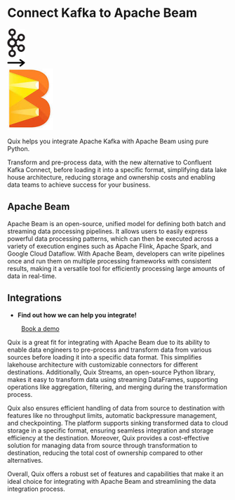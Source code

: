 # Connect Kafka to Apache Beam

<div class="connect-images cards blog-grid-card" markdown>
<div>
<img src="../images/kafka_logo.png" width="40px" />
</div>
<div>
<img src="../images/arrow.svg" width="40px" />
</div>
<div>
<img src="./images/apache-beam_1.jpg" />
</div>
</div>

Quix helps you integrate Apache Kafka with Apache Beam using pure Python.

Transform and pre-process data, with the new alternative to Confluent Kafka Connect, before loading it into a specific format, simplifying data lake house architecture, reducing storage and ownership costs and enabling data teams to achieve success for your business.

## Apache Beam

Apache Beam is an open-source, unified model for defining both batch and streaming data processing pipelines. It allows users to easily express powerful data processing patterns, which can then be executed across a variety of execution engines such as Apache Flink, Apache Spark, and Google Cloud Dataflow. With Apache Beam, developers can write pipelines once and run them on multiple processing frameworks with consistent results, making it a versatile tool for efficiently processing large amounts of data in real-time.

## Integrations

<div class="grid cards" markdown>

- __Find out how we can help you integrate!__

    <a class="md-button md-button--primary" href="https://share.hsforms.com/1iW0TmZzKQMChk0lxd_tGiw4yjw2?__hstc=175542013.2303933fbd746c0ac86d9ccbe9bc9100.1728383268831.1729603416735.1729620918855.31&__hssc=175542013.1.1729620918855&__hsfp=2132701734" target="_blank" style="margin:.5rem;">Book a demo</a>

</div>


Quix is a great fit for integrating with Apache Beam due to its ability to enable data engineers to pre-process and transform data from various sources before loading it into a specific data format. This simplifies lakehouse architecture with customizable connectors for different destinations. Additionally, Quix Streams, an open-source Python library, makes it easy to transform data using streaming DataFrames, supporting operations like aggregation, filtering, and merging during the transformation process. 

Quix also ensures efficient handling of data from source to destination with features like no throughput limits, automatic backpressure management, and checkpointing. The platform supports sinking transformed data to cloud storage in a specific format, ensuring seamless integration and storage efficiency at the destination. Moreover, Quix provides a cost-effective solution for managing data from source through transformation to destination, reducing the total cost of ownership compared to other alternatives. 

Overall, Quix offers a robust set of features and capabilities that make it an ideal choice for integrating with Apache Beam and streamlining the data integration process.

